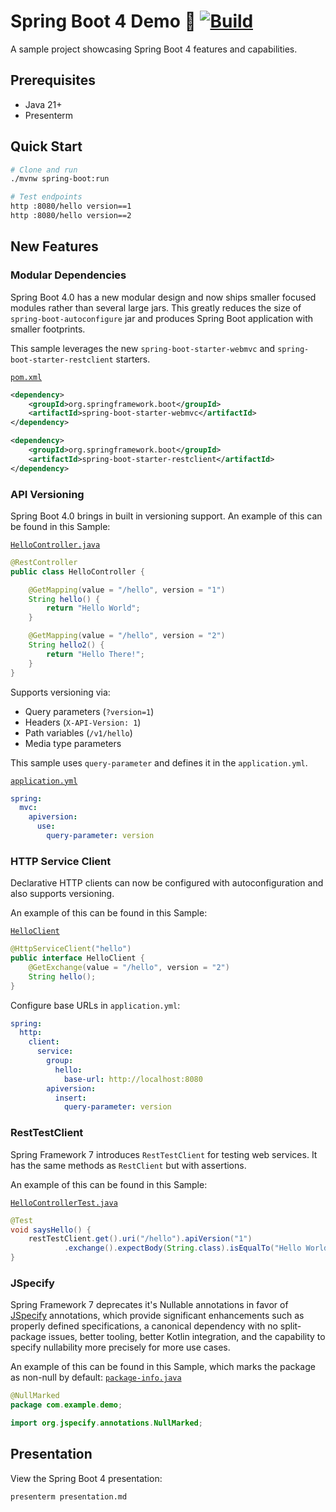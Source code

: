 # Spring Boot 4 Demo 🍃 [![Build](https://github.com/matthew-js-porter/spring-boot-4-sample/actions/workflows/maven.yml/badge.svg)](https://github.com/matthew-js-porter/spring-boot-4-sample/actions/workflows/maven.yml)

A sample project showcasing Spring Boot 4 features and capabilities.

## Prerequisites

- Java 21+
- Presenterm

## Quick Start

```bash
# Clone and run
./mvnw spring-boot:run

# Test endpoints
http :8080/hello version==1
http :8080/hello version==2
```

## New Features

### Modular Dependencies
Spring Boot 4.0 has a new modular design and now ships smaller focused modules rather than several large jars.
This greatly reduces the size of `spring-boot-autoconfigure` jar and produces Spring Boot application with smaller footprints.

This sample leverages the new `spring-boot-starter-webmvc` and `spring-boot-starter-restclient` starters.

[`pom.xml`](pom.xml)
```xml
<dependency>
    <groupId>org.springframework.boot</groupId>
    <artifactId>spring-boot-starter-webmvc</artifactId>
</dependency>

<dependency>
    <groupId>org.springframework.boot</groupId>
    <artifactId>spring-boot-starter-restclient</artifactId>
</dependency>
```


### API Versioning
Spring Boot 4.0 brings in built in versioning support.
An example of this can be found in this Sample:


[`HelloController.java`](src/main/java/com/example/demo/HelloController.java)
```java
@RestController
public class HelloController {

    @GetMapping(value = "/hello", version = "1")
    String hello() {
        return "Hello World";
    }

    @GetMapping(value = "/hello", version = "2")
    String hello2() {
        return "Hello There!";
    }
}
```

Supports versioning via:
- Query parameters (`?version=1`)
- Headers (`X-API-Version: 1`)
- Path variables (`/v1/hello`)
- Media type parameters

This sample uses `query-parameter` and defines it in the `application.yml`.


[`application.yml`](src/main/resources/application.yml)
```yaml
spring:
  mvc:
    apiversion:
      use:
        query-parameter: version
```


### HTTP Service Client
Declarative HTTP clients can now be configured with autoconfiguration and also supports versioning.

An example of this can be found in this Sample:

[`HelloClient`](src/main/java/com/example/demo/HelloClient.java)
```java
@HttpServiceClient("hello")
public interface HelloClient {
    @GetExchange(value = "/hello", version = "2")
    String hello();
}
```

Configure base URLs in `application.yml`:
```yaml
spring:
  http:
    client:
      service:
        group:
          hello:
            base-url: http://localhost:8080
        apiversion:
          insert:
            query-parameter: version
```

### RestTestClient

Spring Framework 7 introduces `RestTestClient` for testing web services.
It has the same methods as `RestClient` but with assertions.

An example of this can be found in this Sample:

[`HelloControllerTest.java`](src/test/java/com/example/demo/HelloClientTest.java)

```java
@Test
void saysHello() {
    restTestClient.get().uri("/hello").apiVersion("1")
            .exchange().expectBody(String.class).isEqualTo("Hello World");
}
```


### JSpecify

Spring Framework 7 deprecates it's Nullable annotations in favor of [JSpecify](https://jspecify.dev/docs/start-here/) 
annotations, which provide significant enhancements such as properly defined
specifications, a canonical dependency with no split-package issues, better tooling, better Kotlin integration, and the
capability to specify nullability more precisely for more use cases.

An example of this can be found in this Sample, which marks the package as non-null by default:
[`package-info.java`](src/main/java/com/example/demo/package-info.java)
```java
@NullMarked
package com.example.demo;

import org.jspecify.annotations.NullMarked;
```


## Presentation

View the Spring Boot 4 presentation:

```bash
presenterm presentation.md
```